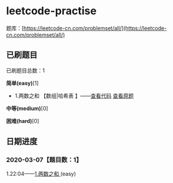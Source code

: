 # leetcode-practise

题库：[https://leetcode-cn.com/problemset/all/](https://leetcode-cn.com/problemset/all/)

## 已刷题目
已刷题目总数：1

**简单(easy)**[1]
- 1.两数之和 【数组|哈希表】——[查看代码](https://github.com/wzd-front-end/leetcode-practise//1-two-sum.js) [查看原题](https://leetcode-cn.com/problems/two-sum/)

**中等(medium)**[0]

**困难(hard)**[0]


## 日期进度

### 2020-03-07【题目数：1】

1.22:04——[1.两数之和](https://github.com/wzd-front-end/leetcode-practise/easy/1-two-sum.js)(easy)
